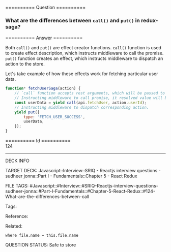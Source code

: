 ========== Question ==========  

### What are the differences between `call()` and `put()` in redux-saga?  

========== Answer ==========  

Both `call()` and `put()` are effect creator functions. `call()` function is
used to create effect description, which instructs middleware to call the
promise. `put()` function creates an effect, which instructs middleware to
dispatch an action to the store.

Let's take example of how these effects work for fetching particular user data.

```javascript
function* fetchUserSaga(action) {
    // `call` function accepts rest arguments, which will be passed to `api.fetchUser` function.
    // Instructing middleware to call promise, it resolved value will be assigned to `userData` variable
    const userData = yield call(api.fetchUser, action.userId);
    // Instructing middleware to dispatch corresponding action.
    yield put({
        type: 'FETCH_USER_SUCCESS',
        userData,
    });
}
```

========== Id ==========  
124

---

DECK INFO

TARGET DECK: Javascript::Interview::SRIQ - Reactjs interview questions - sudheer jonna::Part I - Fundamentals::Chapter 5 - React Redux

FILE TAGS: #Javascript::#Interview::#SRIQ-Reactjs-interview-questions-sudheer-jonna::#Part-I-Fundamentals::#Chapter-5-React-Redux::#124-What-are-the-differences-between-call

Tags:

Reference:

Related:

```dataview
where file.name = this.file.name
```
QUESTION STATUS: Safe to store

